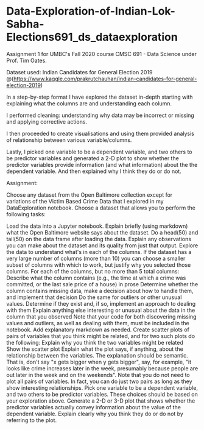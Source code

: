 # Data-Exploration-of-Indian-Lok-Sabha-Elections691_ds_dataexploration
 Assignment 1 for UMBC's Fall 2020 course CMSC 691 - Data Science under Prof. Tim Oates.

Dataset used: Indian Candidates for General Election 2019 @(https://www.kaggle.com/prakrutchauhan/indian-candidates-for-general-election-2019)
 
In a step-by-step format I have explored the dataset in-depth starting with explaining what the columns are and understanding each column.

I performed cleaning: understanding why data may be incorrect or missing and applying corrective actions.

I then proceeded to create visualisations and using them provided analysis of relationship between various variable/columns.

Lastly, I picked one variable to be a dependent variable, and two others to be predictor variables and generated a 2-D plot to show whether the predictor variables provide information (and what information) about the the dependent variable. And then explained why I think they do or do not.

Assignment:

Choose any dataset from the Open Baltimore collection except for variations of the Victim Based Crime Data that I explored in my DataExploration notebook. Choose a dataset that allows you to perform the following tasks:

Load the data into a Jupyter notebook. Explain briefly (using markdown) what the Open Baltimore website says about the dataset. Do a head(50) and tail(50) on the data frame after loading the data. Explain any observations you can make about the dataset and its quality from just that output.
Explore the data to understand what's in each of the columns. If the dataset has a very large number of columns (more than 10) you can choose a smaller subset of columns with which to work, but justify why you selected those columns. For each of the columns, but no more than 5 total columns:
Describe what the column contains (e.g., the time at which a crime was committed, or the last sale price of a house) in prose
Determine whether the column contains missing data, make a decision about how to handle them, and implement that decision
Do the same for outliers or other unusual values. Determine if they exist and, if so, implement an approach to dealing with them
Explain anything else interesting or unusual about the data in the column that you observed Note that your code for both discovering missing values and outliers, as well as dealing with them, must be included in the notebook. Add explanatory markdown as needed.
Create scatter plots of pairs of variables that you think might be related, and for two such plots do the following:
Explain why you think the two variables might be related
Show the scatter plot
Explain what the plot says, if anything, about the relationship between the variables. The explanation should be semantic. That is, don't say "x gets bigger when y gets bigger", say, for example, "it looks like crime increases later in the week, presumably because people are out later in the week and on the weekends".
Note that you do not need to plot all pairs of variables. In fact, you can do just two pairs as long as they show interesting relationships.
Pick one variable to be a dependent variable, and two others to be predictor variables. These choices should be based on your exploration above. Generate a 2-D or 3-D plot that shows whether the predictor variables actually convey information about the value of the dependent variable. Explain clearly why you think they do or do not by referring to the plot.
